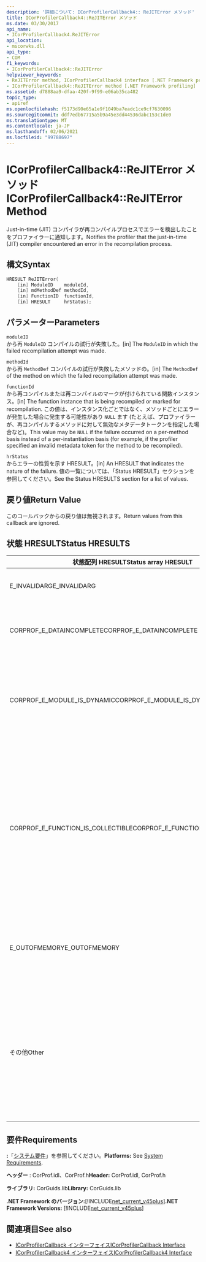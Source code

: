 ```yaml
---
description: '詳細について: ICorProfilerCallback4:: ReJITError メソッド'
title: ICorProfilerCallback4::ReJITError メソッド
ms.date: 03/30/2017
api_name:
- ICorProfilerCallback4.ReJITError
api_location:
- mscorwks.dll
api_type:
- COM
f1_keywords:
- ICorProfilerCallback4::ReJITError
helpviewer_keywords:
- ReJITError method, ICorProfilerCallback4 interface [.NET Framework profiling]
- ICorProfilerCallback4::ReJITError method [.NET Framework profiling]
ms.assetid: d7888aa9-dfaa-420f-9f99-e06ab35ca482
topic_type:
- apiref
ms.openlocfilehash: f5173d90e65a1e9f1049ba7eadc1ce9cf7630096
ms.sourcegitcommit: ddf7edb67715a5b9a45e3dd44536dabc153c1de0
ms.translationtype: MT
ms.contentlocale: ja-JP
ms.lasthandoff: 02/06/2021
ms.locfileid: "99788697"
---
```

# <a name="icorprofilercallback4rejiterror-method"></a><span data-ttu-id="38360-103">ICorProfilerCallback4::ReJITError メソッド</span><span class="sxs-lookup"><span data-stu-id="38360-103">ICorProfilerCallback4::ReJITError Method</span></span>

<span data-ttu-id="38360-104">Just-in-time (JIT) コンパイラが再コンパイルプロセスでエラーを検出したことをプロファイラーに通知します。</span><span class="sxs-lookup"><span data-stu-id="38360-104">Notifies the profiler that the just-in-time (JIT) compiler encountered an error in the recompilation process.</span></span>  
  
## <a name="syntax"></a><span data-ttu-id="38360-105">構文</span><span class="sxs-lookup"><span data-stu-id="38360-105">Syntax</span></span>  
  
```cpp  
HRESULT ReJITError(  
    [in] ModuleID    moduleId,  
    [in] mdMethodDef methodId,  
    [in] FunctionID  functionId,  
    [in] HRESULT     hrStatus);  
```  
  
## <a name="parameters"></a><span data-ttu-id="38360-106">パラメーター</span><span class="sxs-lookup"><span data-stu-id="38360-106">Parameters</span></span>  

 `moduleID`  
 <span data-ttu-id="38360-107">から再 `ModuleID` コンパイルの試行が失敗した。</span><span class="sxs-lookup"><span data-stu-id="38360-107">[in] The `ModuleID` in which the failed recompilation attempt was made.</span></span>  
  
 `methodId`  
 <span data-ttu-id="38360-108">から再 `MethodDef` コンパイルの試行が失敗したメソッドの。</span><span class="sxs-lookup"><span data-stu-id="38360-108">[in] The `MethodDef` of the method on which the failed recompilation attempt was made.</span></span>  
  
 `functionId`  
 <span data-ttu-id="38360-109">から再コンパイルまたは再コンパイルのマークが付けられている関数インスタンス。</span><span class="sxs-lookup"><span data-stu-id="38360-109">[in] The function instance that is being recompiled or marked for recompilation.</span></span> <span data-ttu-id="38360-110">この値は、インスタンス化ごとではなく、メソッドごとにエラーが発生した場合に発生する可能性があり `NULL` ます (たとえば、プロファイラーが、再コンパイルするメソッドに対して無効なメタデータトークンを指定した場合など)。</span><span class="sxs-lookup"><span data-stu-id="38360-110">This value may be `NULL` if the failure occurred on a per-method basis instead of a per-instantiation basis (for example, if the profiler specified an invalid metadata token for the method to be recompiled).</span></span>  
  
 `hrStatus`  
 <span data-ttu-id="38360-111">からエラーの性質を示す HRESULT。</span><span class="sxs-lookup"><span data-stu-id="38360-111">[in] An HRESULT that indicates the nature of the failure.</span></span> <span data-ttu-id="38360-112">値の一覧については、「Status HRESULT」セクションを参照してください。</span><span class="sxs-lookup"><span data-stu-id="38360-112">See the Status HRESULTS section for a list of values.</span></span>  
  
## <a name="return-value"></a><span data-ttu-id="38360-113">戻り値</span><span class="sxs-lookup"><span data-stu-id="38360-113">Return Value</span></span>  

 <span data-ttu-id="38360-114">このコールバックからの戻り値は無視されます。</span><span class="sxs-lookup"><span data-stu-id="38360-114">Return values from this callback are ignored.</span></span>  
  
## <a name="status-hresults"></a><span data-ttu-id="38360-115">状態 HRESULT</span><span class="sxs-lookup"><span data-stu-id="38360-115">Status HRESULTS</span></span>  
  
|<span data-ttu-id="38360-116">状態配列 HRESULT</span><span class="sxs-lookup"><span data-stu-id="38360-116">Status array HRESULT</span></span>|<span data-ttu-id="38360-117">説明</span><span class="sxs-lookup"><span data-stu-id="38360-117">Description</span></span>|  
|--------------------------|-----------------|  
|<span data-ttu-id="38360-118">E_INVALIDARG</span><span class="sxs-lookup"><span data-stu-id="38360-118">E_INVALIDARG</span></span>|<span data-ttu-id="38360-119">`moduleID`または `methodDef` トークンが `NULL` です。</span><span class="sxs-lookup"><span data-stu-id="38360-119">The `moduleID` or `methodDef` token is `NULL`.</span></span>|  
|<span data-ttu-id="38360-120">CORPROF_E_DATAINCOMPLETE</span><span class="sxs-lookup"><span data-stu-id="38360-120">CORPROF_E_DATAINCOMPLETE</span></span>|<span data-ttu-id="38360-121">モジュールが完全に読み込まれていないか、またはアンロード中です。</span><span class="sxs-lookup"><span data-stu-id="38360-121">The module is not fully loaded yet, or it is in the process of being unloaded.</span></span>|  
|<span data-ttu-id="38360-122">CORPROF_E_MODULE_IS_DYNAMIC</span><span class="sxs-lookup"><span data-stu-id="38360-122">CORPROF_E_MODULE_IS_DYNAMIC</span></span>|<span data-ttu-id="38360-123">指定されたモジュールは (などによって) 動的に生成された `Reflection.Emit` ため、このメソッドではサポートされません。</span><span class="sxs-lookup"><span data-stu-id="38360-123">The specified module was dynamically generated (for example, by `Reflection.Emit`), and is thus not supported by this method.</span></span>|  
|<span data-ttu-id="38360-124">CORPROF_E_FUNCTION_IS_COLLECTIBLE</span><span class="sxs-lookup"><span data-stu-id="38360-124">CORPROF_E_FUNCTION_IS_COLLECTIBLE</span></span>|<span data-ttu-id="38360-125">メソッドは、収集可能なアセンブリにインスタンス化されるため、再コンパイルできません。</span><span class="sxs-lookup"><span data-stu-id="38360-125">The method is instantiated into a collectible assembly, and is therefore not able to be recompiled.</span></span> <span data-ttu-id="38360-126">非リフレクションコンテキスト (たとえば、) で定義されている型と関数は、 `List<MyCollectibleStruct>` 収集可能なアセンブリにインスタンス化できます。</span><span class="sxs-lookup"><span data-stu-id="38360-126">Note that types and functions defined in a non-reflection context (for example, `List<MyCollectibleStruct>`) can be instantiated into a collectible assembly.</span></span>|  
|<span data-ttu-id="38360-127">E_OUTOFMEMORY</span><span class="sxs-lookup"><span data-stu-id="38360-127">E_OUTOFMEMORY</span></span>|<span data-ttu-id="38360-128">CLR は、指定されたメソッドに JIT 再コンパイルのマークを付けようとしている間にメモリ不足になりました。</span><span class="sxs-lookup"><span data-stu-id="38360-128">The CLR ran out of memory while trying to mark the specified method for JIT recompilation.</span></span>|  
|<span data-ttu-id="38360-129">その他</span><span class="sxs-lookup"><span data-stu-id="38360-129">Other</span></span>|<span data-ttu-id="38360-130">オペレーティング システムは、CLR 制御範囲外のエラーを返しました。</span><span class="sxs-lookup"><span data-stu-id="38360-130">The operating system returned a failure outside the control of the CLR.</span></span> <span data-ttu-id="38360-131">たとえば、メモリページのアクセス保護を変更するシステムコールが失敗した場合、オペレーティングシステムエラーが表示されます。</span><span class="sxs-lookup"><span data-stu-id="38360-131">For example, if a system call to change the access protection of a page of memory fails, the operating system error is displayed.</span></span>|  
  
## <a name="requirements"></a><span data-ttu-id="38360-132">要件</span><span class="sxs-lookup"><span data-stu-id="38360-132">Requirements</span></span>  

 <span data-ttu-id="38360-133">**:**「[システム要件](../../get-started/system-requirements.md)」を参照してください。</span><span class="sxs-lookup"><span data-stu-id="38360-133">**Platforms:** See [System Requirements](../../get-started/system-requirements.md).</span></span>  
  
 <span data-ttu-id="38360-134">**ヘッダー** : CorProf.idl、CorProf.h</span><span class="sxs-lookup"><span data-stu-id="38360-134">**Header:** CorProf.idl, CorProf.h</span></span>  
  
 <span data-ttu-id="38360-135">**ライブラリ:** CorGuids.lib</span><span class="sxs-lookup"><span data-stu-id="38360-135">**Library:** CorGuids.lib</span></span>  
  
 <span data-ttu-id="38360-136">**.NET Framework のバージョン:**[!INCLUDE[net_current_v45plus](../../../../includes/net-current-v45plus-md.md)]</span><span class="sxs-lookup"><span data-stu-id="38360-136">**.NET Framework Versions:** [!INCLUDE[net_current_v45plus](../../../../includes/net-current-v45plus-md.md)]</span></span>  
  
## <a name="see-also"></a><span data-ttu-id="38360-137">関連項目</span><span class="sxs-lookup"><span data-stu-id="38360-137">See also</span></span>

- [<span data-ttu-id="38360-138">ICorProfilerCallback インターフェイス</span><span class="sxs-lookup"><span data-stu-id="38360-138">ICorProfilerCallback Interface</span></span>](icorprofilercallback-interface.md)
- [<span data-ttu-id="38360-139">ICorProfilerCallback4 インターフェイス</span><span class="sxs-lookup"><span data-stu-id="38360-139">ICorProfilerCallback4 Interface</span></span>](icorprofilercallback4-interface.md)
